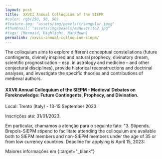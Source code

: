 ```yaml
---
layout: post
title:  XXVII Annual Colloquium of the SIEPM
#color: rgb(250, 50, 50)
#feature-img: "assets/img/pexels/triangular.jpeg"
#thumbnail: "assets/img/pexels/manuscrito2.jpg"
#tags: [Mermaid, Highlight, Markdown]
permalink: /xxvii-annual-colloquium-siepm/
---
```


<p>The colloquium aims to explore different conceptual constellations (future contingents, divinely inspired and natural prophecy, divinatory dream, scientific prognostication – esp. in astrology and medicine – and other conjectural disciplines), provide historical reconstructions and doctrinal analyses, and investigate the specific theories and contributions of medieval authors. </p>

#### XXVII Annual Colloquium of the SIEPM - Medieval Debates on Foreknowledge: Future Contingents, Prophecy, and Divination.

<p>Local: Trento (Italy) - 13-15 September 2023</p>
<p>Inscrições até: 31/01/2023.</p>
<p>Em particular, chamamos  a atenção para o seguinte fato: "3. Stipends. Brepols-SIEPM stipend to facilitate attending the colloquium are available both to SIEPM members and non-SIEPM members under the age of 35 or from low currency countries. Deadline for applying is April 15, 2023: </p>
Maiores informações em <https://hiw.kuleuven.be/siepm/siepm-2023#Program>{:target="_blank"}
<br />